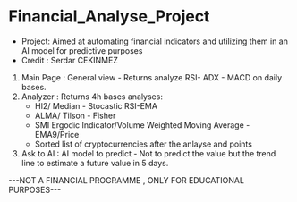 # Financial_Analyse_Project
- Project: Aimed at automating financial indicators and utilizing them in an AI model for predictive purposes  
- Credit : Serdar CEKINMEZ  

1. Main Page : General view - Returns analyze RSI- ADX - MACD on daily bases.  
2. Analyzer  : Returns 4h bases analyses:  
   - Hl2/ Median - Stocastic RSI-EMA  
   - ALMA/ Tilson - Fisher  
   - SMI Ergodic Indicator/Volume Weighted Moving Average - EMA9/Price  
   - Sorted list of cryptocurrencies after the anlayse and points  
3. Ask to AI : AI model to predict - Not to predict the value but the trend line to estimate a future value in 5 days.  

---NOT A FINANCIAL PROGRAMME , ONLY FOR EDUCATIONAL PURPOSES---
